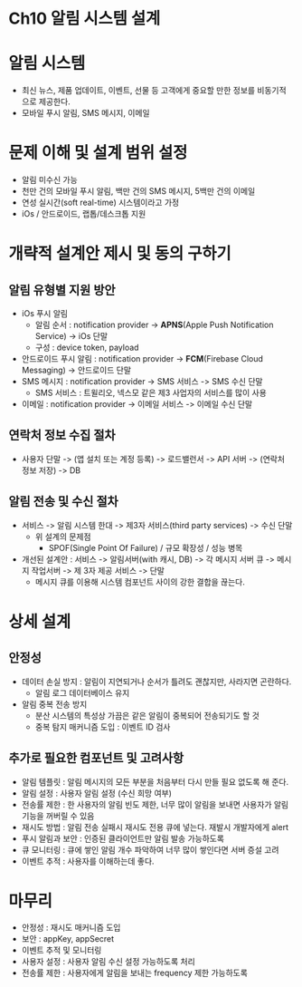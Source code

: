 # Ch10 알림 시스템 설계 

# 알림 시스템
- 최신 뉴스, 제품 업데이트, 이벤트, 선물 등 고객에게 중요할 만한 정보를 비동기적으로 제공한다.
- 모바일 푸시 알림, SMS 메시지, 이메일

# 문제 이해 및 설계 범위 설정
- 알림 미수신 가능
- 천만 건의 모바일 푸시 알림, 백만 건의 SMS 메시지, 5백만 건의 이메일
- 연성 실시간(soft real-time) 시스템이라고 가정
- iOs / 안드로이드, 랩톱/데스크톱 지원

# 개략적 설계안 제시 및 동의 구하기 
## 알림 유형별 지원 방안
- iOs 푸시 알림
  - 알림 순서 : notification provider -> **APNS**(Apple Push Notification Service) -> iOs 단말
  - 구성 : device token, payload
- 안드로이드 푸시 알림 : notification provider -> **FCM**(Firebase Cloud Messaging) -> 안드로이드 단말
- SMS 메시지 : notification provider -> SMS 서비스 -> SMS 수신 단말
  - SMS 서비스 : 트윌리오, 넥스모 같은 제3 사업자의 서비스를 많이 사용
- 이메일 : notification provider -> 이메일 서비스 -> 이메일 수신 단말

## 연락처 정보 수집 절차
- 사용자 단말 -> (앱 설치 또는 계정 등록) -> 로드밸런서 -> API 서버 -> (연락처 정보 저장) -> DB

## 알림 전송 및 수신 절차 
- 서비스 -> 알림 시스템 한대 -> 제3자 서비스(third party services) -> 수신 단말
  - 위 설계의 문제점
    - SPOF(Single Point Of Failure) / 규모 확장성 / 성능 병목
- 개선된 설계안 : 서비스 -> 알림서버(with 캐시, DB) -> 각 메시지 서버 큐 -> 메시지 작업서버 -> 제 3자 제공 서비스 -> 단말
  - 메시지 큐를 이용해 시스템 컴포넌트 사이의 강한 결합을 끊는다.

# 상세 설계
## 안정성
- 데이터 손실 방지 : 알림이 지연되거나 순서가 틀려도 괜찮지만, 사라지면 곤란하다.
  - 알림 로그 데이터베이스 유지 
- 알림 중복 전송 방지
  - 분산 시스템의 특성상 가끔은 같은 알림이 중복되어 전송되기도 할 것
  - 중복 탐지 매커니즘 도입 : 이벤트 ID 검사
## 추가로 필요한 컴포넌트 및 고려사항 
- 알림 템플릿 : 알림 메시지의 모든 부분을 처음부터 다시 만들 필요 없도록 해 준다.
- 알림 설정 : 사용자 알림 설정 (수신 희망 여부)
- 전송률 제한 : 한 사용자의 알림 빈도 제한, 너무 많이 알림을 보내면 사용자가 알림 기능을 꺼버릴 수 있음
- 재시도 방법 : 알림 전송 실패시 재시도 전용 큐에 넣는다. 재발시 개발자에게 alert
- 푸시 알림과 보안 : 인증된 클라이언트만 알림 발송 가능하도록
- 큐 모니터링 : 큐에 쌓인 알림 개수 파악하여 너무 많이 쌓인다면 서버 증설 고려 
- 이벤트 추적 : 사용자를 이해하는데 좋다.

# 마무리
- 안정성 : 재시도 매커니즘 도입
- 보안 : appKey, appSecret
- 이벤트 추적 및 모니터링 
- 사용자 설정 : 사용자 알림 수신 설정 가능하도록 처리
- 전송률 제한 : 사용자에게 알림을 보내는 frequency 제한 가능하도록 
